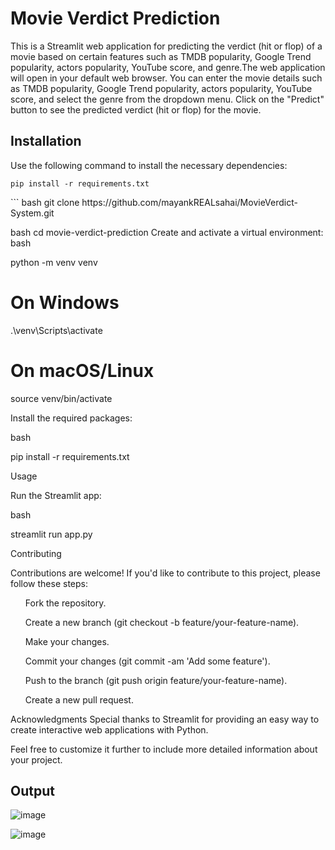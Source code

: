 
<body>
    <div class="container">
        <h1>Movie Verdict Prediction</h1>
        <p>This is a Streamlit web application for predicting the verdict (hit or flop) of a movie based on certain features such as TMDB popularity, Google Trend popularity, actors popularity, YouTube score, and genre.The web application will open in your default web browser. You can enter the movie details such as TMDB popularity, Google Trend popularity, actors popularity, YouTube score, and select the genre from the dropdown menu.
    Click on the "Predict" button to see the predicted verdict (hit or flop) for the movie.</p>
        <h2>Installation</h2>
        <p>Use the following command to install the necessary dependencies:</p>
        <code>pip install -r requirements.txt</code>
<p>   
```
bash
git clone https://github.com/mayankREALsahai/MovieVerdict-System.git


bash
cd movie-verdict-prediction
   Create and activate a virtual environment:
bash

python -m venv venv

# On Windows

.\venv\Scripts\activate

# On macOS/Linux

source venv/bin/activate

Install the required packages:

bash

pip install -r requirements.txt

Usage

Run the Streamlit app:

bash

streamlit run app.py

    
Contributing

Contributions are welcome! If you'd like to contribute to this project, please follow these steps:
<ul>Fork the repository.</ul>
<ul>Create a new branch (git checkout -b feature/your-feature-name).</ul>
<ul>Make your changes.</ul>
<ul>Commit your changes (git commit -am 'Add some feature').</ul>
<ul> Push to the branch (git push origin feature/your-feature-name).</ul>
<ul>Create a new pull request.</ul>
Acknowledgments
Special thanks to Streamlit for providing an easy way to create interactive web applications with Python.
</p>
Feel free to customize it further to include more detailed information about your project.

<h2>Output</h2>

![image](https://github.com/mayankREALsahai/MovieVerdict-System/assets/141604930/0b8ff563-6ea1-4a12-ad06-55f9472cd27d)

![image](https://github.com/mayankREALsahai/MovieVerdict-System/assets/141604930/c5de5605-3694-4e7a-9961-8b44a0b9836e)


</div>
</body>
</html>
